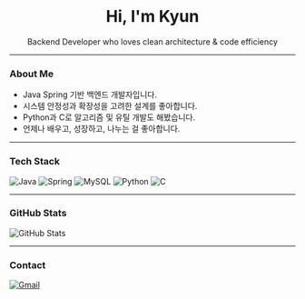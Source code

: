 <!-- dev.Kyun 로고 이미지 -->
<p align="center">
  <img src=""C:\Users\HSK\OneDrive\사진\개발\DK.png""/>
</p>

<h1 align="center">Hi, I'm Kyun</h1>
<p align="center">Backend Developer who loves clean architecture & code efficiency</p>

---

### About Me

- Java Spring 기반 백엔드 개발자입니다.
- 시스템 안정성과 확장성을 고려한 설계를 좋아합니다.
- Python과 C로 알고리즘 및 유틸 개발도 해봤습니다.
- 언제나 배우고, 성장하고, 나누는 걸 좋아합니다.

---

### Tech Stack

![Java](https://img.shields.io/badge/Java-007396?style=for-the-badge&logo=openjdk&logoColor=white)
![Spring](https://img.shields.io/badge/Spring-6DB33F?style=for-the-badge&logo=spring&logoColor=white)
![MySQL](https://img.shields.io/badge/MySQL-4479A1?style=for-the-badge&logo=mysql&logoColor=white)
![Python](https://img.shields.io/badge/Python-3776AB?style=for-the-badge&logo=python&logoColor=white)
![C](https://img.shields.io/badge/C-00599C?style=for-the-badge&logo=c&logoColor=white)

---

### GitHub Stats

![GitHub Stats](https://github-readme-stats.vercel.app/api?username=your-username&show_icons=true&theme=tokyonight)

---

### Contact

[![Gmail](https://img.shields.io/badge/email-dev.kyun@gmail.com-red?style=flat-square&logo=gmail&logoColor=white)](mailto:dev.kyun@gmail.com)
